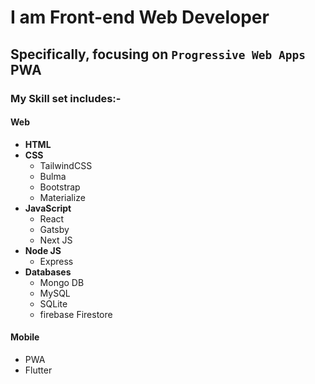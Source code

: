 # I am Front-end Web Developer
## Specifically, focusing on `Progressive Web Apps` **PWA**

### My Skill set includes:-

#### Web
- **HTML**
- **CSS**
  - TailwindCSS
  - Bulma 
  - Bootstrap
  - Materialize
- **JavaScript**
  - React
  - Gatsby
  - Next JS
- **Node JS**
  - Express
- **Databases**
  - Mongo DB
  - MySQL
  - SQLite
  - firebase Firestore
#### Mobile
 - PWA
 - Flutter
 

